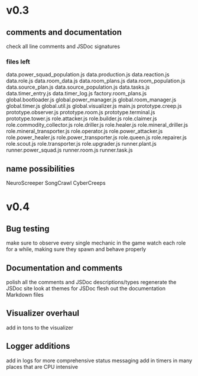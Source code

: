 # v0.3

## comments and documentation
check all line comments and JSDoc signatures

### files left
data.power_squad_population.js
data.production.js
data.reaction.js
data.role.js
data.room_data.js
data.room_plans.js
data.room_population.js
data.source_plan.js
data.source_population.js
data.tasks.js
data.timer_entry.js
data.timer_log.js
factory.room_plans.js
global.bootloader.js
global.power_manager.js
global.room_manager.js
global.timer.js
global.util.js
global.visualizer.js
main.js
prototype.creep.js
prototype.observer.js
prototype.room.js
prototype.terminal.js
prototype.tower.js
role.attacker.js
role.builder.js
role.claimer.js
role.commodity_collector.js
role.driller.js
role.healer.js
role.mineral_driller.js
role.mineral_transporter.js
role.operator.js
role.power_attacker.js
role.power_healer.js
role.power_transporter.js
role.queen.js
role.repairer.js
role.scout.js
role.transporter.js
role.upgrader.js
runner.plant.js
runner.power_squad.js
runner.room.js
runner.task.js

## name possibilities
NeuroScreeper
SongCrawl
CyberCreeps

# v0.4

## Bug testing
make sure to observe every single mechanic in the game
watch each role for a while, making sure they spawn and behave properly

## Documentation and comments
polish all the comments and JSDoc descriptions/types
regenerate the JSDoc site
look at themes for JSDoc
flesh out the documentation Markdown files

## Visualizer overhaul
add in tons to the visualizer

## Logger additions
add in logs for more comprehensive status messaging
add in timers in many places that are CPU intensive
